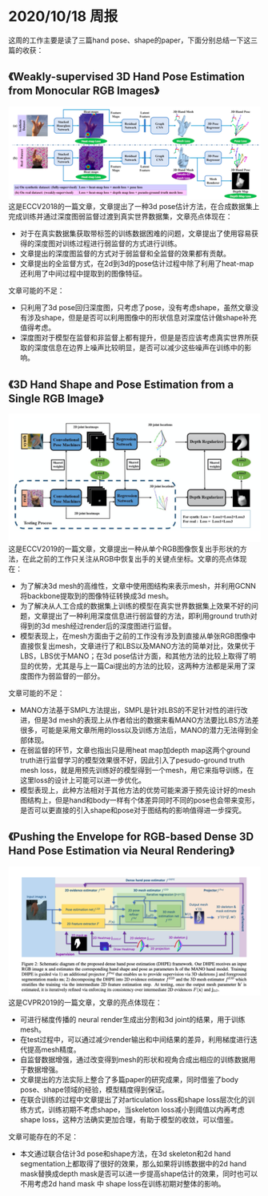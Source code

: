#  2020/10/18 周报
这周的工作主要是读了三篇hand pose、shape的paper，下面分别总结一下这三篇的收获：

## 《Weakly-supervised 3D Hand Pose Estimation from Monocular RGB Images》
![f](/picture/1.png)这是ECCV2018的一篇文章，文章提出了一种3d pose估计方法，在合成数据集上完成训练并通过深度图弱监督过渡到真实世界数据集，文章亮点体现在：

* 对于在真实数据集获取带标签的训练数据困难的问题，文章提出了使用容易获得的深度图对训练过程进行弱监督的方式进行训练。
* 文章提出的深度图监督的方式对于弱监督和全监督的效果都有贡献。
* 文章提出的全监督方式，在2d到3d的pose估计过程中除了利用了heat-map 还利用了中间过程中提取到的图像特征。

文章可能的不足：
* 只利用了3d pose回归深度图，只考虑了pose，没有考虑shape，虽然文章没有涉及shape，但是是否可以利用图像中的形状信息对深度估计做shape补充值得考虑。
* 深度图对于模型在监督和非监督上都有提升，但是是否应该考虑真实世界所获取的深度信息在边界上噪声比较明显，是否可以减少这些噪声在训练中的影响。

## 《3D Hand Shape and Pose Estimation from a Single RGB Image》
![f](/picture/2.png)这是ECCV2019的一篇文章，文章提出一种从单个RGB图像恢复出手形状的方法，在此之前的工作只关注从RGB中恢复出手的关键点坐标。文章的亮点体现在：

* 为了解决3d mesh的高维性，文章中使用图结构来表示mesh，并利用GCNN将backbone提取到的图像特征转换成3d mesh。
* 为了解决从人工合成的数据集上训练的模型在真实世界数据集上效果不好的问题，文章提出了一种利用深度信息进行弱监督的方法，即利用ground truth对得到的3d mesh经过render后的深度图进行监督。
* 模型表现上，在mesh方面由于之前的工作没有涉及到直接从单张RGB图像中直接恢复出mesh，文章进行了和LBS以及MANO方法的简单对比，效果优于LBS，LBS优于MANO；在3d pose估计方面，和其他方法的比较上取得了明显的优势，尤其是与上一篇Cai提出的方法的比较，这两种方法都是采用了深度图作为弱监督的一部分。

文章可能的不足：
* MANO方法基于SMPL方法提出，SMPL是针对LBS的不足针对性的进行改进，但是3d mesh的表现上从作者给出的数据来看MANO方法要比LBS方法差很多，可能是采用文章所用的loss以及训练方法后，MANO的潜力无法得到全部体现。
* 在弱监督的环节，文章也指出只是用heat map加depth map这两个ground truth进行监督学习的模型效果很不好，因此引入了pesudo-ground truth mesh loss，就是用预先训练好的模型得到一个mesh，用它来指导训练，在这里loss的设计上可能可以进一步优化。
* 模型表现上，此种方法相对于其他方法的优势可能来源于预先设计好的mesh图结构上，但是hand和body一样有个体差异同时不同的pose也会带来变形，是否可以更直接的引入shape和pose对于图结构的影响值得进一步探究。

## 《Pushing the Envelope for RGB-based Dense 3D Hand Pose Estimation via Neural Rendering》
![f](/picture/3.png)这是CVPR2019的一篇文章，文章的亮点体现在：
* 可进行梯度传播的 neural render生成出分割和3d joint的结果，用于训练mesh。
* 在test过程中，可以通过减少render输出和中间结果的差异，利用梯度进行迭代提高mesh精度。
* 自监督数据增强，通过改变得到mesh的形状和视角合成出相应的训练数据用于数据增强。
* 文章提出的方法实际上整合了多篇paper的研究成果，同时借鉴了body pose、shape领域的经验，模型精度得到保证。
* 在联合训练的过程中文章提出了对articulation loss和shape loss层次化的训练方式，训练初期不考虑shape，当skeleton loss减小到阈值以内再考虑shape loss，这种方法确实更加合理，有助于模型的收敛，可以借鉴。

文章可能存在的不足：
* 本文通过联合估计3d pose和shape方法，在3d skeleton和2d hand segmentation上都取得了很好的效果，那么如果将训练数据中的2d hand mask替换成depth mask是否可以进一步提高shape估计的效果，同时也可以不用考虑2d hand mask 中 shape loss在训练初期对整体的影响。